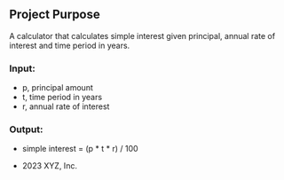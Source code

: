 ## Project Purpose  
A calculator that calculates simple interest given principal, annual rate of interest and time period in years.

### Input:
- p, principal amount  
- t, time period in years  
- r, annual rate of interest  

### Output:
- simple interest = (p * t * r) / 100
+ 2023 XYZ, Inc.
